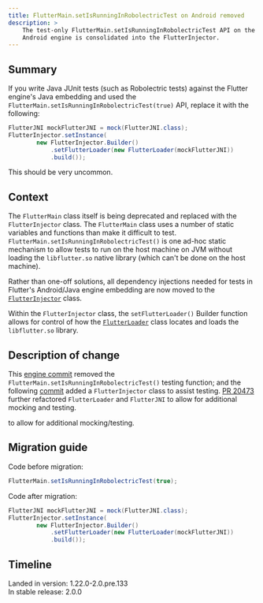 ```yaml
---
title: FlutterMain.setIsRunningInRobolectricTest on Android removed
description: >
    The test-only FlutterMain.setIsRunningInRobolectricTest API on the 
    Android engine is consolidated into the FlutterInjector.
---
```


## Summary

If you write Java JUnit tests (such as Robolectric tests)
against the Flutter engine's Java embedding and used the
`FlutterMain.setIsRunningInRobolectricTest(true)` API,
replace it with the following:

```java
FlutterJNI mockFlutterJNI = mock(FlutterJNI.class);
FlutterInjector.setInstance(
        new FlutterInjector.Builder()
            .setFlutterLoader(new FlutterLoader(mockFlutterJNI))
            .build());
```

This should be very uncommon.

## Context

The `FlutterMain` class itself is being deprecated and replaced with the
`FlutterInjector` class. The `FlutterMain` class uses a number of
static variables and functions than make it difficult to test.
`FlutterMain.setIsRunningInRobolectricTest()` is one ad-hoc static
mechanism to allow tests to run on the host machine on JVM without
loading the `libflutter.so` native library
(which can't be done on the host machine).

Rather than one-off solutions, all dependency injections needed for tests
in Flutter's Android/Java engine embedding are now moved to the
[`FlutterInjector`] class.

[`FlutterInjector`]: https://cs.opensource.google/flutter/engine/+/master:shell/platform/android/io/flutter/FlutterInjector.java

Within the `FlutterInjector` class,
the `setFlutterLoader()` Builder
function allows for control of how the
[`FlutterLoader`][] class locates and loads
the `libflutter.so` library.

[`FlutterLoader`]: https://cs.opensource.google/flutter/engine/+/master:shell/platform/android/io/flutter/embedding/engine/loader/FlutterLoader.java

## Description of change

This [engine commit][] removed the
`FlutterMain.setIsRunningInRobolectricTest()` testing function;
and the following [commit][] added a 
`FlutterInjector` class to assist testing.
[PR 20473][] further refactored `FlutterLoader`
and `FlutterJNI` to allow for additional mocking and testing.

[commit]: {{site.repo.engine}}/commit/15f5696c4139a21e1fc54014ce17d01f6ad1737c#diff-f928557f2d60773a8435366400fa42ed
[engine commit]: {{site.repo.engine}}/commit/15f5696c4139a21e1fc54014ce17d01f6ad1737c#diff-599e1d64442183ead768757cca6805c3L154
[PR 20473]: {{site.repo.engine}}/pull/20473
to allow for additional mocking/testing.

## Migration guide

Code before migration:

```java
FlutterMain.setIsRunningInRobolectricTest(true);
```

Code after migration:

```java
FlutterJNI mockFlutterJNI = mock(FlutterJNI.class);
FlutterInjector.setInstance(
        new FlutterInjector.Builder()
            .setFlutterLoader(new FlutterLoader(mockFlutterJNI))
            .build());
```

## Timeline

Landed in version: 1.22.0-2.0.pre.133<br>
In stable release: 2.0.0
